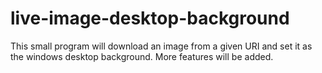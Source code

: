 live-image-desktop-background
=============================

This small program will download an image from a given URI and set it as the windows desktop background. More features will be added.
